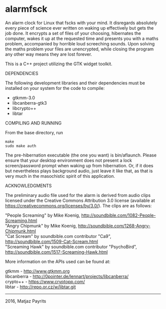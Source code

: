# alarmfsck
An alarm clock for Linux that fscks with your mind. It disregards absolutely
every piece of science ever written on waking up effectively but gets the job
done. It encrypts a set of files of your choosing, hibernates the computer,
wakes it up at the requested time and presents you with a maths problem,
accompanied by horrible loud screeching sounds. Upon solving the maths problem
your files are unencrypted, while closing the program any other way means they
are lost forever.

This is a C++ project utilizing the GTK widget toolkit.

DEPENDENCIES

The following development libraries and their dependencies must be installed on
your system for the code to compile:
- gtkmm-3.0
- libcanberra-gtk3
- libcrypto++
- libtar

COMPILING AND RUNNING

From the base directory, run

	make
	sudo make auth

The pre-hibernation executable (the one you want) is bin/aflaunch. Please
ensure that your desktop environment does not present a lock screen/password
prompt when waking up from hibernation. Or, if it does but nevertheless plays
background audio, just leave it like that, as that is very much in the
masochistic spirit of this application.

ACKNOWLEDGMENTS

The preliminary audio file used for the alarm is derived from audio clips
licensed under the Creative Commons Attribution 3.0 license (available at
https://creativecommons.org/licenses/by/3.0/). The clips are as follows:

"People Screaming" by Mike Koenig, http://soundbible.com/1082-People-Screaming.html  
"Angry Chipmunk" by Mike Koenig, http://soundbible.com/1268-Angry-Chipmunk.html  
"Cat Scream" by soundbible.com contributor "Ca9", http://soundbible.com/1509-Cat-Scream.html  
"Screaming Hawk" by soundbible.com contributor "PsychoBird", http://soundbible.com/1517-Screaming-Hawk.html  

More information on the APIs used can be found at:

gtkmm - http://www.gtkmm.org  
libcanberra - http://0pointer.de/lennart/projects/libcanberra/  
crypto++ - https://www.cryptopp.com/  
libtar - http://repo.or.cz/w/libtar.git

-----------

2016, Matjaz Payrits
